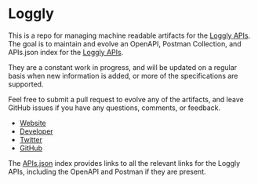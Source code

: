 # LogglyThis is a repo for managing machine readable artifacts for the [Loggly APIs](http://loggly.com). The goal is to maintain and evolve an OpenAPI, Postman Collection, and APIs.json index for the [Loggly APIs](http://loggly.com).They are a constant work in progress, and will be updated on a regular basis when new information is added, or more of the specifications are supported.Feel free to submit a pull request to evolve any of the artifacts, and leave GitHub issues if you have any questions, comments, or feedback.- [Website](http://loggly.com)- [Developer](http://loggly.com)- [Twitter](https://twitter.com/loggly)- [GitHub](https://github.com/loggly)The [APIs.json](https://github.com/api-evangelist/loggly/blob/master/apis.json) index provides links to all the relevant links for the Loggly APIs, including the OpenAPI and Postman if they are present.